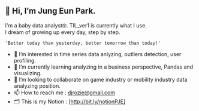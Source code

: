 ## 👋 Hi, I’m Jung Eun Park.
I'm a baby data analyst🤓. TIL_ver1 is currently what I use.  
I dream of growing up every day, step by step.  

    'Better today than yesterday, better tomorrow than today!'

- 👀 I’m interested in time series data anlyzing, outliers detection, user profiling.
- 🌱 I’m currently learning analyzing in a business perspective, Pandas and visualizing.
- 💞️ I’m looking to collaborate on game industry or mobility industry data analyzing position.
- 📫 How to reach me : djrozie@gmail.com
- 🗂 This is my Notion : [http://bit.ly/notionPJE]

<!---
Angela-Park-JE/Angela-Park-JE is a ✨ special ✨ repository because its `README.md` (this file) appears on your GitHub profile.
You can click the Preview link to take a look at your changes.
--->
